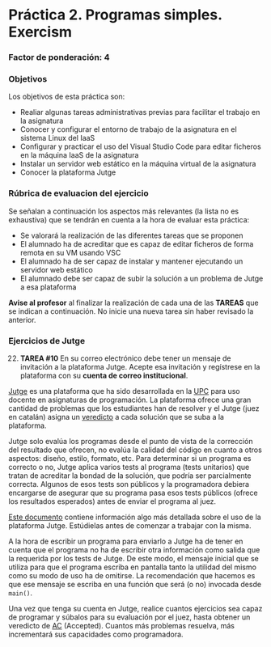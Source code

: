 # Práctica 2. Programas simples. Exercism
### Factor de ponderación: 4

### Objetivos
Los objetivos de esta práctica son:
* Realiar algunas tareas administrativas previas para facilitar el trabajo en la asignatura
* Conocer y configurar el entorno de trabajo de la asignatura en el sistema Linux del IaaS
* Configurar y practicar el uso del Visual Studio Code para editar ficheros en la máquina IaaS de la asignatura
* Instalar un servidor web estático en la máquina virtual de la asignatura
* Conocer la plataforma Jutge

### Rúbrica de evaluacion del ejercicio
Se señalan a continuación los aspectos más relevantes (la lista no es exhaustiva)
que se tendrán en cuenta a la hora de evaluar esta práctica:
* Se valorará la realización de las diferentes tareas que se proponen
* El alumnado ha de acreditar que es capaz de editar ficheros de forma remota en su VM usando VSC
* El alumnado ha de ser capaz de instalar y mantener ejecutando un servidor web estático
* El alumnado debe ser capaz de subir la solución a un problema de Jutge a esa plataforma

**Avise al profesor** al finalizar la realización de cada una de las **TAREAS** que se indican a continuación. 
No inicie una nueva tarea sin haber revisado la anterior.

### Ejercicios de Jutge
22. **TAREA #10** En su correo electrónico debe tener un mensaje de invitación a la plataforma Jutge.
Acepte esa invitación y regístrese en la plataforma con su **cuenta de correo institucional**.

[Jutge](https://jutge.org/) es una plataforma que ha sido desarrollada en la
[UPC](https://www.upc.edu/en) para uso docente en asignaturas de programación.
La plataforma ofrece una gran cantidad de problemas que los estudiantes han
de resolver y el Jutge (juez en catalán) asigna un 
[veredicto](https://jutge.org/documentation/verdicts) 
a cada solución que se suba a la plataforma.

Jutge solo evalúa los programas desde el punto de vista de la corrección del resultado que ofrecen, 
no evalúa la calidad del código en cuanto a otros aspectos: diseño, estilo, formato, etc.
Para determinar si un programa es correcto o no, Jutge aplica varios tests al programa (tests unitarios)
que tratan de acreditar la bondad de la solución, que podría ser parcialmente correcta.
Algunos de esos tests son públicos y la programadora debiera encargarse de asegurar que su programa pasa
esos tests públicos (ofrece los resultados esperados) antes de enviar el programa al juez.

[Este documento](https://docs.google.com/presentation/d/14UvZPw4OJvogp6afLeouOAODcBNo5JhgePBQfkiAkic/edit?usp=sharing)
contiene información algo más detallada sobre el uso de la plataforma Jutge. 
Estúdielas antes de comenzar a trabajar con la misma.

A la hora de escribir un programa para enviarlo a Jutge ha de tener en cuenta que el programa no ha 
de escribir otra información como salida que la requerida por los tests de Jutge.
De este modo, el mensaje inicial que se utiliza para que el programa escriba en pantalla tanto la utilidad
del mismo como su modo de uso ha de omitirse.
La recomendación que hacemos es que ese mensaje se escriba en una función que será (o no) invocada desde `main()`.

Una vez que tenga su cuenta en Jutge, realice cuantos ejercicios sea capaz de programar y súbalos para su evaluación
por el juez, hasta obtener un veredicto de 
[AC](https://jutge.org/documentation/verdicts/AC)
(Accepted).
Cuantos más problemas resuelva, más incrementará sus capacidades como programadora.
